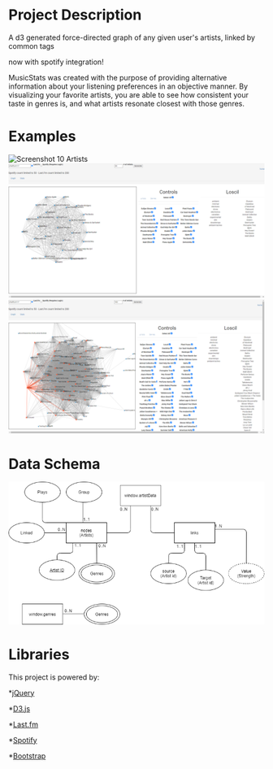 # Project Description
A d3 generated force-directed graph of any given user's artists, linked by common tags

now with spotify integration!

MusicStats was created with the purpose of providing alternative information about your listening preferences in an objective manner. By visualizing your favorite artists, you are able to see how consistent your taste in genres is, and what artists resonate closest with those genres.

# Examples

<img alt="Screenshot 10 Artists" src="MusicGraph/images/screenshot.png">

<img alt="Screenshot 30 Artists" src="images/screenshot2.png">

<img alt="Screenshot 100 Artists" src="images/screenshot3.png">

# Data Schema
<img alt="Data Schema" src="images/Data Schema.png">

# Libraries

This project is powered by:

*[jQuery](https://jquery.com/)

*[D3.js](https://d3js.org/)

*[Last.fm](https://www.last.fm/api)

*[Spotify](https://developer.spotify.com/documentation/web-api/quick-start/)

*[Bootstrap](https://getbootstrap.com/)
